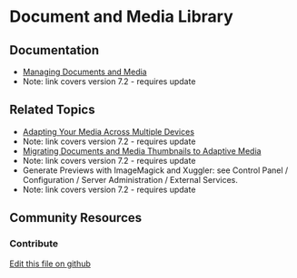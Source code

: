 # Document and Media Library

## Documentation

* [Managing Documents and Media](https://portal.liferay.dev/docs/7-2/user/-/knowledge_base/u/managing-documents-and-media)
* Note: link covers version 7.2 - requires update

## Related Topics

* [Adapting Your Media Across Multiple Devices](https://portal.liferay.dev/docs/7-2/user/-/knowledge_base/u/adapting-your-media-across-multiple-devices)
* Note: link covers version 7.2 - requires update
* [Migrating Documents and Media Thumbnails to Adaptive Media](https://portal.liferay.dev/docs/7-2/user/-/knowledge_base/u/migrating-documents-and-media-thumbnails-to-adaptive-media)
* Note: link covers version 7.2 - requires update
* Generate Previews with ImageMagick and Xuggler: see Control Panel / Configuration / Server Administration / External Services.
* Note: link covers version 7.2 - requires update

## Community Resources


### Contribute

[Edit this file on github](https://github.com/olafk/controlpanel-documentation-docs/blob/master/md/73en/com_liferay_document_library_web_portlet_DLAdminPortlet.md)
